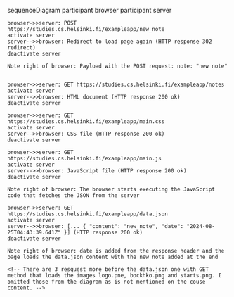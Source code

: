 <!-- 0.4: New note diagram: Create a similar diagram depicting the situation where the user creates a new note on the page https://studies.cs.helsinki.fi/exampleapp/notes by writing something into the text field and clicking the Save button. -->

sequenceDiagram
    participant browser
    participant server

    browser->>server: POST https://studies.cs.helsinki.fi/exampleapp/new_note
    activate server
    server-->>browser: Redirect to load page again (HTTP response 302 redirect)
    deactivate server

    Note right of browser: Payload with the POST request: note: "new note"


    browser->>server: GET https://studies.cs.helsinki.fi/exampleapp/notes
    activate server
    server-->>browser: HTML document (HTTP response 200 ok)
    deactivate server

    browser->>server: GET https://studies.cs.helsinki.fi/exampleapp/main.css
    activate server
    server-->>browser: CSS file (HTTP response 200 ok)
    deactivate server

    browser->>server: GET https://studies.cs.helsinki.fi/exampleapp/main.js
    activate server
    server-->>browser: JavaScript file (HTTP response 200 ok)
    deactivate server

    Note right of browser: The browser starts executing the JavaScript code that fetches the JSON from the server

    browser->>server: GET https://studies.cs.helsinki.fi/exampleapp/data.json
    activate server
    server-->>browser: [... { "content": "new note", "date": "2024-08-25T04:43:39.641Z" }] (HTTP response 200 ok)
    deactivate server

    Note right of browser: date is added from the response header and the page loads the data.json content with the new note added at the end
    
    <!-- There are 3 resquest more before the data.json one with GET method that loads the images logo.pne, bockhko.png and starts.png. I omitted those from the diagram as is not mentioned on the couse content. -->
